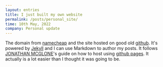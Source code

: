 ```yaml
---
layout: entries
title: I just built my own website
permalink: /posts/personal_site/
time: 10th May, 2022
company: Personal update
---
```


The domain from [namecheap](https://www.namecheap.com/) and the site hosted on good old [github](https://github.com/). It's powered by [Jekyll](http://jekyllrb.com) and I can use Markdown to author my posts. It follows [JONATHAN MCGLONE](http://jmcglone.com/guides/github-pages/)'s guide on how to host using [github pages](https://pages.github.com/). It actually is a lot easier than I thought it was going to be. <span />